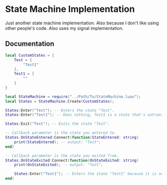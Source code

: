 # State Machine Implementation
Just another state machine implementation.
Also because I don't like using other people's code.
Also uses my signal implementation.

## Documentation

```lua
local CustomStates = {
    Test = {
        "Test1"
    },
    Test1 = {
        ""
    }
}

local StateMachine = require("../Path/To/StateMachine.luau");
local States = StateMachine.Create(CustomStates);

States:Enter("Test"); -- Enters the state "Test".
States:Enter("Test1"); -- Does nothing, Test1 is a state that's untransitionable.

States:Exit("Test"); -- Exits the state "Test".

-- Callback parameter is the state you entered to.
States.OnStateEntered:Connect(function(StateEntered: string)
    print(StateEntered); -- output: "Test";
end)

-- Callback parameter is the state you exited from.
States.OnStateExited:Connect(function(OnStateExited: string)
    print(OnStateExited); -- output: "Test";

    States:Enter("Test1"); -- Enters the state "Test1" because it is no longer in state Test.
end)
